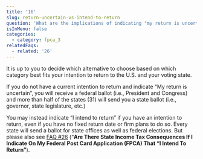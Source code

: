 ```yaml
---
title: '16'
slug: return-uncertain-vs-intend-to-return
question: 'What are the implications of indicating "my return is uncertain" or "I intend to return"?'
isInMenu: false
categories:
  - category: fpca_3
relatedFaqs:
  - related: '26'
---
```

It is up to you to decide which alternative to choose based on which category best fits your intention to return to the U.S. and your voting state.

If you do not have a current intention to return and indicate “My return is uncertain”, you will receive a federal ballot (i.e., President and Congress) and more than half of the states (31) will send you a state ballot (i.e., governor, state legislature, etc.)

You may instead indicate “I intend to return” if you have an intention to return, even if you have no fixed return date or firm plans to do so. Every state will send a ballot for state offices as well as federal elections. But please also see [FAQ #26](/faqs/26) (“**Are There State Income Tax Consequences If I Indicate On My Federal Post Card Application (FPCA) That “I Intend To Return”**).
